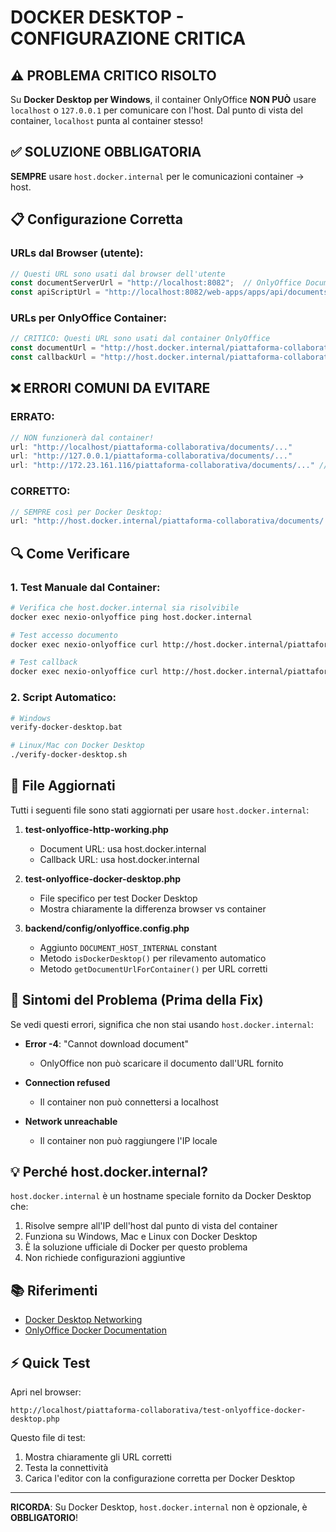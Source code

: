 # DOCKER DESKTOP - CONFIGURAZIONE CRITICA

## ⚠️ PROBLEMA CRITICO RISOLTO

Su **Docker Desktop per Windows**, il container OnlyOffice **NON PUÒ** usare `localhost` o `127.0.0.1` per comunicare con l'host. Dal punto di vista del container, `localhost` punta al container stesso!

## ✅ SOLUZIONE OBBLIGATORIA

**SEMPRE** usare `host.docker.internal` per le comunicazioni container → host.

## 📋 Configurazione Corretta

### URLs dal Browser (utente):
```javascript
// Questi URL sono usati dal browser dell'utente
const documentServerUrl = "http://localhost:8082";  // OnlyOffice Document Server
const apiScriptUrl = "http://localhost:8082/web-apps/apps/api/documents/api.js";
```

### URLs per OnlyOffice Container:
```javascript
// CRITICO: Questi URL sono usati dal container OnlyOffice
const documentUrl = "http://host.docker.internal/piattaforma-collaborativa/documents/onlyoffice/document.docx";
const callbackUrl = "http://host.docker.internal/piattaforma-collaborativa/backend/api/onlyoffice-callback.php";
```

## ❌ ERRORI COMUNI DA EVITARE

### ERRATO:
```javascript
// NON funzionerà dal container!
url: "http://localhost/piattaforma-collaborativa/documents/..."
url: "http://127.0.0.1/piattaforma-collaborativa/documents/..."
url: "http://172.23.161.116/piattaforma-collaborativa/documents/..." // IP locale WSL2
```

### CORRETTO:
```javascript
// SEMPRE così per Docker Desktop:
url: "http://host.docker.internal/piattaforma-collaborativa/documents/..."
```

## 🔍 Come Verificare

### 1. Test Manuale dal Container:
```bash
# Verifica che host.docker.internal sia risolvibile
docker exec nexio-onlyoffice ping host.docker.internal

# Test accesso documento
docker exec nexio-onlyoffice curl http://host.docker.internal/piattaforma-collaborativa/documents/onlyoffice/test.docx

# Test callback
docker exec nexio-onlyoffice curl http://host.docker.internal/piattaforma-collaborativa/backend/api/onlyoffice-callback.php
```

### 2. Script Automatico:
```bash
# Windows
verify-docker-desktop.bat

# Linux/Mac con Docker Desktop
./verify-docker-desktop.sh
```

## 📂 File Aggiornati

Tutti i seguenti file sono stati aggiornati per usare `host.docker.internal`:

1. **test-onlyoffice-http-working.php**
   - Document URL: usa host.docker.internal
   - Callback URL: usa host.docker.internal

2. **test-onlyoffice-docker-desktop.php**
   - File specifico per test Docker Desktop
   - Mostra chiaramente la differenza browser vs container

3. **backend/config/onlyoffice.config.php**
   - Aggiunto `DOCUMENT_HOST_INTERNAL` constant
   - Metodo `isDockerDesktop()` per rilevamento automatico
   - Metodo `getDocumentUrlForContainer()` per URL corretti

## 🎯 Sintomi del Problema (Prima della Fix)

Se vedi questi errori, significa che non stai usando `host.docker.internal`:

- **Error -4**: "Cannot download document" 
  - OnlyOffice non può scaricare il documento dall'URL fornito
  
- **Connection refused**
  - Il container non può connettersi a localhost
  
- **Network unreachable**
  - Il container non può raggiungere l'IP locale

## 💡 Perché host.docker.internal?

`host.docker.internal` è un hostname speciale fornito da Docker Desktop che:

1. Risolve sempre all'IP dell'host dal punto di vista del container
2. Funziona su Windows, Mac e Linux con Docker Desktop
3. È la soluzione ufficiale di Docker per questo problema
4. Non richiede configurazioni aggiuntive

## 📚 Riferimenti

- [Docker Desktop Networking](https://docs.docker.com/desktop/networking/#i-want-to-connect-from-a-container-to-a-service-on-the-host)
- [OnlyOffice Docker Documentation](https://helpcenter.onlyoffice.com/installation/docs-developer-install-docker.aspx)

## ⚡ Quick Test

Apri nel browser:
```
http://localhost/piattaforma-collaborativa/test-onlyoffice-docker-desktop.php
```

Questo file di test:
1. Mostra chiaramente gli URL corretti
2. Testa la connettività
3. Carica l'editor con la configurazione corretta per Docker Desktop

---

**RICORDA**: Su Docker Desktop, `host.docker.internal` non è opzionale, è **OBBLIGATORIO**!